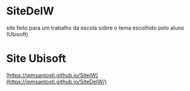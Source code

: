 # SiteDeIW
site feito para um trabalho da escola sobre o tema escolhido pelo aluno (Ubisoft)
# Site Ubisoft
[https://jpmsantosti.github.io/SiteIW](https://jpmsantosti.github.io/SiteDeIW/)
